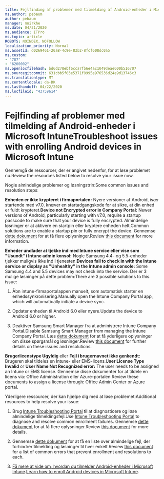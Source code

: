 ```yaml
---
title: Fejlfinding af problemer med tilmelding af Android-enheder i Microsoft Intune
ms.author: pebaum
author: pebaum
manager: mnirkhe
ms.date: 04/21/2020
ms.audience: ITPro
ms.topic: article
ROBOTS: NOINDEX, NOFOLLOW
localization_priority: Normal
ms.assetid: d0269461-20a8-4c9e-83b2-8fcf608dc0a5
ms.custom:
- "787"
- "6200002"
ms.openlocfilehash: bd6d278ebf6cca7fb6e4ac1049deae600b516707
ms.sourcegitcommit: 631cbb5f03e5371f0995e976536d24e9d13746c3
ms.translationtype: MT
ms.contentlocale: da-DK
ms.lasthandoff: 04/22/2020
ms.locfileid: "43759614"
---
```

# <a name="troubleshoot-issues-with-enrolling-android-devices-in-microsoft-intune"></a><span data-ttu-id="b7faf-102">Fejlfinding af problemer med tilmelding af Android-enheder i Microsoft Intune</span><span class="sxs-lookup"><span data-stu-id="b7faf-102">Troubleshoot issues with enrolling Android devices in Microsoft Intune</span></span>

<span data-ttu-id="b7faf-103">Gennemgå de ressourcer, der er angivet nedenfor, for at løse problemet nu.</span><span class="sxs-lookup"><span data-stu-id="b7faf-103">Review the resources listed below to resolve your issue now.</span></span>
  
<span data-ttu-id="b7faf-104">Nogle almindelige problemer og løsningstrin:</span><span class="sxs-lookup"><span data-stu-id="b7faf-104">Some common issues and resolution steps:</span></span>
  
 <span data-ttu-id="b7faf-105">**Enheden er ikke krypteret i firmaportalen:** Nyere versioner af Android, især startende med v7.0, kræver en startadgangskode for at sikre, at din enhed er fuldt krypteret.</span><span class="sxs-lookup"><span data-stu-id="b7faf-105">**Device not Encrypted error in Company Portal:** Newer versions of Android, particularly starting with v7.0, require a startup passcode to make sure that your device is fully encrypted.</span></span> <span data-ttu-id="b7faf-106">Almindelige løsninger er at aktivere en startpin eller kryptere enheden helt.</span><span class="sxs-lookup"><span data-stu-id="b7faf-106">Common solutions are to enable a startup pin or fully encrypt the device.</span></span> <span data-ttu-id="b7faf-107">Gennemse [dette dokument](https://docs.microsoft.com/intune-user-help/your-device-appears-encrypted-but-cp-says-otherwise-android) for at få flere oplysninger.</span><span class="sxs-lookup"><span data-stu-id="b7faf-107">Review [this document](https://docs.microsoft.com/intune-user-help/your-device-appears-encrypted-but-cp-says-otherwise-android) for more information.</span></span>
  
 <span data-ttu-id="b7faf-108">**Enheder undlader at tjekke ind med Intune service eller vise som "Usundt" i Intune admin konsol:** Nogle Samsung 4.4- og 5.5-enheder tjekker muligvis ikke ind i tjenesten.</span><span class="sxs-lookup"><span data-stu-id="b7faf-108">**Devices fail to check in with the Intune service or display as "Unhealthy" in the Intune admin console:** Some Samsung 4.4 and 5.5 devices may not check into the service.</span></span> <span data-ttu-id="b7faf-109">Der er 3 mulige løsninger på dette problem:</span><span class="sxs-lookup"><span data-stu-id="b7faf-109">There are 3 possible solutions to this issue:</span></span>
  
1. <span data-ttu-id="b7faf-110">Åbn intune-firmaportalappen manuelt, som automatisk starter en enhedssynkronisering.</span><span class="sxs-lookup"><span data-stu-id="b7faf-110">Manually open the Intune Company Portal app, which will automatically initiate a device sync.</span></span>

2. <span data-ttu-id="b7faf-111">Opdater enheden til Android 6.0 eller nyere.</span><span class="sxs-lookup"><span data-stu-id="b7faf-111">Update the device to Android 6.0 or higher.</span></span>

3. <span data-ttu-id="b7faf-112">Deaktiver Samsung Smart Manager fra at administrere Intune Company Portal.</span><span class="sxs-lookup"><span data-stu-id="b7faf-112">Disable Samsung Smart Manager from managing the Intune Company Portal.</span></span> <span data-ttu-id="b7faf-113">Læs [dette dokument](https://docs.microsoft.com/intune-classic/troubleshoot/troubleshoot-device-enrollment-in-intune#devices-fail-to-check-in-with-the-intune-service-and-display-as-unhealthy-in-the-intune-admin-console) for at få yderligere oplysninger om disse spørgsmål og løsninger.</span><span class="sxs-lookup"><span data-stu-id="b7faf-113">Review [this document](https://docs.microsoft.com/intune-classic/troubleshoot/troubleshoot-device-enrollment-in-intune#devices-fail-to-check-in-with-the-intune-service-and-display-as-unhealthy-in-the-intune-admin-console) for further details on these issues and resolutions.</span></span>

 <span data-ttu-id="b7faf-114">**Brugerlicenstype Ugyldig** eller **Fejl i brugernavnet ikke genkendt:** Brugeren skal tildeles en Intune- eller EMS-licens.</span><span class="sxs-lookup"><span data-stu-id="b7faf-114">**User License Type Invalid** or **User Name Not Recognized error:** The user needs to be assigned an Intune or EMS license.</span></span> <span data-ttu-id="b7faf-115">Gennemse disse dokumenter for at tildele en licens via: Office Administration eller Azure-portalen.</span><span class="sxs-lookup"><span data-stu-id="b7faf-115">Review these documents to assign a license through: Office Admin Center or Azure portal.</span></span>
  
<span data-ttu-id="b7faf-116">Yderligere ressourcer, der kan hjælpe dig med at løse problemet:</span><span class="sxs-lookup"><span data-stu-id="b7faf-116">Additional resources to help resolve your issue:</span></span>
  
1. <span data-ttu-id="b7faf-117">Brug [Intune Troubleshooting Portal](https://devicemanagement.microsoft.com/#blade/Microsoft_Intune_DeviceSettings/TroubleshootBlade) til at diagnosticere og løse almindelige tilmeldingsfejl.</span><span class="sxs-lookup"><span data-stu-id="b7faf-117">Use [Intune Troubleshooting Portal](https://devicemanagement.microsoft.com/#blade/Microsoft_Intune_DeviceSettings/TroubleshootBlade) to diagnose and resolve common enrollment failures.</span></span> <span data-ttu-id="b7faf-118">Gennemse [dette dokument](https://docs.microsoft.com/intune/help-desk-operators) for at få flere oplysninger.</span><span class="sxs-lookup"><span data-stu-id="b7faf-118">Review [this document](https://docs.microsoft.com/intune/help-desk-operators) for more details.</span></span>

2. <span data-ttu-id="b7faf-119">Gennemse [dette dokument](https://docs.microsoft.com/intune-classic/Troubleshoot/troubleshoot-device-enrollment-in-intune) for at få en liste over almindelige fejl, der forhindrer tilmelding og løsninger til hver enkelt.</span><span class="sxs-lookup"><span data-stu-id="b7faf-119">Review [this document](https://docs.microsoft.com/intune-classic/Troubleshoot/troubleshoot-device-enrollment-in-intune) for a list of common errors that prevent enrollment and resolutions to each.</span></span>

3. <span data-ttu-id="b7faf-120">[Få mere at vide om, hvordan du tilmelder Android-enheder i Microsoft Intune](https://docs.microsoft.com/intune/android-enroll).</span><span class="sxs-lookup"><span data-stu-id="b7faf-120">[Learn how to enroll Android devices in Microsoft Intune](https://docs.microsoft.com/intune/android-enroll).</span></span>
